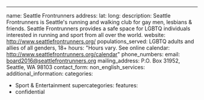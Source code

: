 ---
name: Seattle Frontrunners
address:
lat:
long:
description: Seattle Frontrunners is Seattle's running and walking club for gay men, lesbians & friends. Seattle Frontrunners provides a safe space for LGBTQ individuals interested in running and sport from all over the world.
website: http://www.seattlefrontrunners.org/
populations_served: LGBTQ adults and allies of all genders, 18+
hours: "Hours vary. See online calendar: <http://www.seattlefrontrunners.org/calendar>"
phone_numbers:
email: board2016@seattlefrontrunners.org
mailing_address: P.O. Box 31952, Seattle, WA 98103
contact_form:
non_english_services:
additional_information: 
categories:
  - Sport & Entertainment
supercategories:
features:
  - confidential